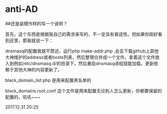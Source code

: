 # anti-AD

##还是装模作样的写一个说明？

首先，这个东西是根据我自己的需求来写的，不一定具有普适性。但如果你刚好看到这里，那我就说一下：

dnsmasq的配置我就不赘述，运行php make-addr.php ,会去下载github上其他大神维护的address或者hosts列表，然后整理合并成一个文件。拿着这个文件放入到例如/etc/dnsmasq.d/的目录下，然后重启dnsmasq进程就能加载。更新依赖于其他大神的内容更新了。

black_domain_list.php 是用来配置黑名单的

block_domains.root.conf 这个文件是用来配置无论别人怎么更新，你都要保留的配置的，吼吼~~~


2017.12.31 20:25